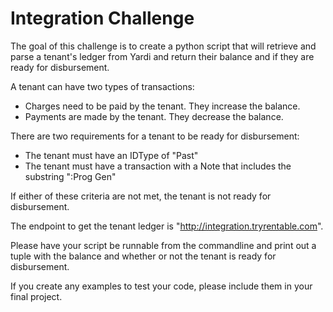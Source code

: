 # Integration Challenge
The goal of this challenge is to create a python script that will retrieve and parse a tenant's ledger from Yardi and return their balance and if they are ready for disbursement.

A tenant can have two types of transactions:
* Charges need to be paid by the tenant. They increase the balance.
* Payments are made by the tenant. They decrease the balance.

There are two requirements for a tenant to be ready for disbursement:
* The tenant must have an IDType of "Past"
* The tenant must have a transaction with a Note that includes the substring ":Prog Gen"

If either of these criteria are not met, the tenant is not ready for disbursement.

The endpoint to get the tenant ledger is "http://integration.tryrentable.com".

Please have your script be runnable from the commandline and print out a tuple with the balance and whether or not the tenant is ready for disbursement.

If you create any examples to test your code, please include them in your final project.
